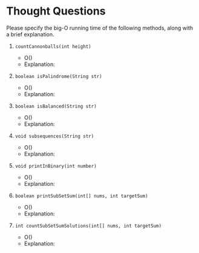 # Thought Questions

Please specify the big-O running time of the following methods, along
with a brief explanation.

1. `countCannonballs(int height)`
   * O()
   * Explanation:

2. `boolean isPalindrome(String str)`
   * O()
   * Explanation:

3. `boolean isBalanced(String str)`
   * O()
   * Explanation:

4. `void subsequences(String str)`
   * O()
   * Explanation:

5. `void printInBinary(int number)`
   * O()
   * Explanation:

6. `boolean printSubSetSum(int[] nums, int targetSum)`
   * O()
   * Explanation:

7. `int countSubSetSumSolutions(int[] nums, int targetSum)`
   * O()
   * Explanation:
